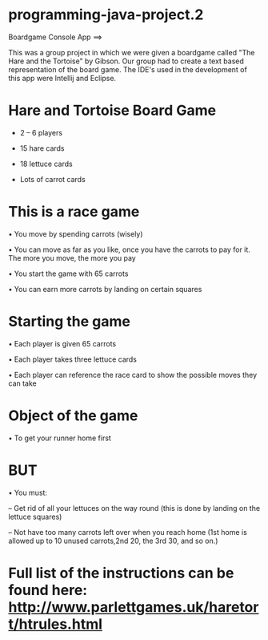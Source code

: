 # programming-java-project.2
Boardgame Console App ==> 

This was a group project in which we were given a boardgame called "The Hare and the Tortoise" by Gibson. Our group had to create a text based representation of the board game. The IDE's used in the development of this app were Intellij and Eclipse.

# Hare and Tortoise Board Game

- 2 – 6 players

- 15 hare cards

- 18 lettuce cards

- Lots of carrot cards

# This is a race game

• You move by spending carrots (wisely)

• You can move as far as you like, once you have the carrots to pay for it. The more you move, the more you pay

• You start the game with 65 carrots

• You can earn more carrots by landing on certain squares

# Starting the game

• Each player is given 65 carrots

• Each player takes three lettuce cards

• Each player can reference the race card to show the possible moves they can take

# Object of the game

• To get your runner home first

# BUT

• You must:

  – Get rid of all your lettuces on the way round (this is done by landing on the lettuce squares)
  
  – Not have too many carrots left over when you reach home (1st home is allowed up to 10 unused carrots,2nd 20, the 3rd 30, and so on.)
  
# Full list of the instructions can be found here: http://www.parlettgames.uk/haretort/htrules.html
